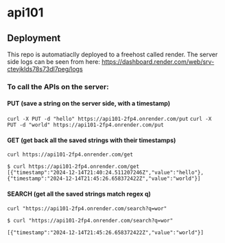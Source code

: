 # api101

## Deployment
This repo is automatiaclly deployed to a freehost called render.
The server side logs can be seen from here: https://dashboard.render.com/web/srv-ctevjklds78s73dl7peg/logs

### To call the APIs on the server:

#### PUT (save a string on the server side, with a timestamp)
`curl -X PUT -d "hello" https://api101-2fp4.onrender.com/put`
`curl -X PUT -d "world" https://api101-2fp4.onrender.com/put`

#### GET (get back all the saved strings with their timestamps)
`curl https://api101-2fp4.onrender.com/get`

```
$ curl https://api101-2fp4.onrender.com/get
[{"timestamp":"2024-12-14T21:40:24.511207246Z","value":"hello"},{"timestamp":"2024-12-14T21:45:26.658372422Z","value":"world"}]
```

#### SEARCH (get all the saved strings match regex q)
`curl "https://api101-2fp4.onrender.com/search?q=wor"`

```
$ curl "https://api101-2fp4.onrender.com/search?q=wor"

[{"timestamp":"2024-12-14T21:45:26.658372422Z","value":"world"}]
```
